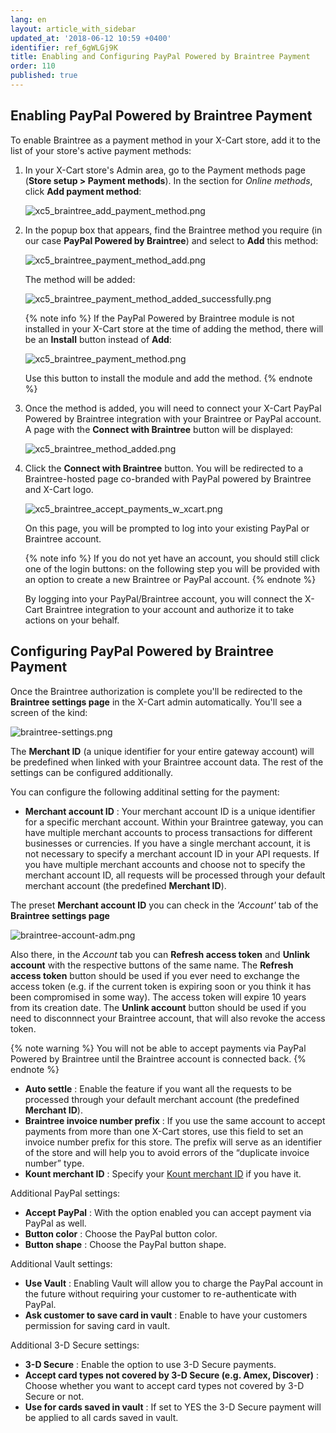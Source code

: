 ```yaml
---
lang: en
layout: article_with_sidebar
updated_at: '2018-06-12 10:59 +0400'
identifier: ref_6gWLGj9K
title: Enabling and Configuring PayPal Powered by Braintree Payment
order: 110
published: true
---
```

## Enabling PayPal Powered by Braintree Payment

To enable Braintree as a payment method in your X-Cart store, add it to the list of your store's active payment methods:

   1. In your X-Cart store's Admin area, go to the Payment methods page (**Store setup > Payment methods**). In the section for _Online methods_, click **Add payment method**:
        
      ![xc5_braintree_add_payment_method.png]({{site.baseurl}}/attachments/ref_3U96LOWn/xc5_braintree_add_payment_method.png)

   2. In the popup box that appears, find the Braintree method you require (in our case **PayPal Powered by Braintree**) and select to **Add** this method:

      ![xc5_braintree_payment_method_add.png]({{site.baseurl}}/attachments/ref_3U96LOWn/xc5_braintree_payment_method_add.png)
 
      The method will be added:
     
      ![xc5_braintree_payment_method_added_successfully.png]({{site.baseurl}}/attachments/ref_3U96LOWn/xc5_braintree_payment_method_added_successfully.png)

      {% note info %}
      If the PayPal Powered by Braintree module is not installed in your X-Cart store at the time of adding the method, there will be an **Install** button instead of **Add**: 
        
      ![xc5_braintree_payment_method.png]({{site.baseurl}}/attachments/ref_3U96LOWn/xc5_braintree_payment_method.png)
        
      Use this button to install the module and add the method.
      {% endnote %}
        
   3. Once the method is added, you will need to connect your X-Cart PayPal Powered by Braintree integration with your Braintree or PayPal account. A page with the **Connect with Braintree** button will be displayed:
       
      ![xc5_braintree_method_added.png]({{site.baseurl}}/attachments/ref_3U96LOWn/xc5_braintree_method_added.png)

   4. Click the **Connect with Braintree** button. You will be redirected to a Braintree-hosted page co-branded with PayPal powered by Braintree and X-Cart logo. 
   
      ![xc5_braintree_accept_payments_w_xcart.png]({{site.baseurl}}/attachments/ref_3U96LOWn/xc5_braintree_accept_payments_w_xcart.png)

      On this page, you will be prompted to log into your existing PayPal or Braintree account. 
      
      {% note info %}
      If you do not yet have an account, you should still click one of the login buttons: on the following step you will be provided with an option to create a new Braintree or PayPal account.
      {% endnote %}
      
      By logging into your PayPal/Braintree account, you will connect the X-Cart Braintree integration to your account and authorize it to take actions on your behalf. 
      
## Configuring PayPal Powered by Braintree Payment

Once the Braintree authorization is complete you'll be redirected to the **Braintree settings page** in the X-Cart admin automatically. You'll see a screen of the kind:

![braintree-settings.png]({{site.baseurl}}/attachments/ref_6gWLGj9K/braintree-settings.png)

The **Merchant ID** (a unique identifier for your entire gateway account) will be predefined when linked with your Braintree account data. The rest of the settings can be configured additionally.

You can configure the following additinal setting for the payment:

  * **Merchant account ID** : Your merchant account ID is a unique identifier for a specific merchant account. Within your Braintree gateway, you can have multiple merchant accounts to process transactions for different businesses or currencies. If you have a single merchant account, it is not necessary to specify a merchant account ID in your API requests. If you have multiple merchant accounts and choose not to specify the merchant account ID, all requests will be processed through your default merchant account (the predefined **Merchant ID**).
  
  The preset **Merchant account ID** you can check in the _'Account'_ tab of the **Braintree settings page**
  
  ![braintree-account-adm.png]({{site.baseurl}}/attachments/ref_6gWLGj9K/braintree-account-adm.png)
  
  Also there, in the _Account_ tab you can **Refresh access token** and **Unlink account** with the respective buttons	of the same name. 
  The **Refresh access token** button should be used if you ever need to exchange the access token (e.g. if the current token is expiring soon or you think it has been compromised in some way). The access token will expire 10 years from its creation date. 
  The **Unlink account** button should be used if you need to disconnnect your Braintree account, that will also revoke the access token. 
  
  {% note warning %}
  You will not be able to accept payments via PayPal Powered by Braintree until the Braintree account is connected back.
  {% endnote %}
  
  * **Auto settle** : Enable the feature if you want all the requests to be processed through your default merchant account (the predefined **Merchant ID**).
  * **Braintree invoice number prefix** : If you use the same account to accept payments from more than one X-Cart stores, use this field to set an invoice number prefix for this store. The prefix will serve as an identifier of the store and will help you to avoid errors of the “duplicate invoice number” type.
  * **Kount merchant ID** : Specify your [Kount merchant ID](https://www.kount.com/fraud-detection-software/kount-products "Enabling and Configuring Braintree Payment") if you have it.

Additional PayPal settings:

  * **Accept PayPal** : With the option enabled you can accept payment via PayPal as well.
  * **Button color** : Choose the PayPal button color.
  * **Button shape** : Choose the PayPal button shape.

Additional Vault settings:

  * **Use Vault** : Enabling Vault will allow you to charge the PayPal account in the future without requiring your customer to re-authenticate with PayPal.
  * **Ask customer to save card in vault** : Enable to have your customers permission for saving card in vault.

Additional 3-D Secure settings:

  * **3-D Secure** : Enable the option to use 3-D Secure payments.
  * **Accept card types not covered by 3-D Secure (e.g. Amex, Discover)** : Choose whether you want to accept card types not covered by 3-D Secure or not.
  * **Use for cards saved in vault** : If set to YES the 3-D Secure payment will be applied to all cards saved in vault.
